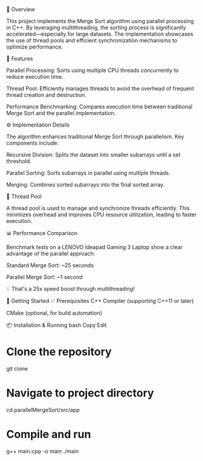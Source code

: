 🧠 Overview


This project implements the Merge Sort algorithm using parallel processing in C++. By leveraging multithreading, the sorting process is significantly accelerated—especially for large datasets. The implementation showcases the use of thread pools and efficient synchronization mechanisms to optimize performance.



🚀 Features


Parallel Processing: Sorts using multiple CPU threads concurrently to reduce execution time.

Thread Pool: Efficiently manages threads to avoid the overhead of frequent thread creation and destruction.

Performance Benchmarking: Compares execution time between traditional Merge Sort and the parallel implementation.



⚙️ Implementation Details


The algorithm enhances traditional Merge Sort through parallelism. Key components include:

Recursive Division: Splits the dataset into smaller subarrays until a set threshold.

Parallel Sorting: Sorts subarrays in parallel using multiple threads.

Merging: Combines sorted subarrays into the final sorted array.



🧵 Thread Pool


A thread pool is used to manage and synchronize threads efficiently. This minimizes overhead and improves CPU resource utilization, leading to faster execution.

📊 Performance Comparison


Benchmark tests on a LENOVO Ideapad Gaming 3 Laptop show a clear advantage of the parallel approach:

Standard Merge Sort: ~25 seconds

Parallel Merge Sort: ~1 second

💡 That's a 25x speed boost through multithreading!

🔧 Getting Started
✅ Prerequisites
C++ Compiler (supporting C++11 or later)

CMake (optional, for build automation)

📦 Installation & Running
bash
Copy
Edit
# Clone the repository
git clone <repo-url>

# Navigate to project directory
cd parallelMergeSort/src/app

# Compile and run
g++ main.cpp -o main
./main
